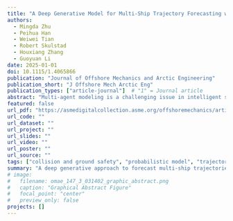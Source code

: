 ```yaml
---
title: "A Deep Generative Model for Multi-Ship Trajectory Forecasting with Interaction Modelling"
authors:
  - Mingda Zhu
  - Peihua Han
  - Weiwei Tian
  - Robert Skulstad
  - Houxiang Zhang
  - Guoyuan Li
date: 2025-01-01
doi: 10.1115/1.4065866
publication: "Journal of Offshore Mechanics and Arctic Engineering"
publication_short: "J Offshore Mech Arctic Eng"
publication_types: ["article-journal"]  # "1" = Journal article
abstract: "Multi-agent modeling is a challenging issue in intelligent systems, which is further compounded by heavy and complex traffic in maritime contexts. Trajectory forecasting can enhance operation safety. Nonetheless, effectively modeling interactions among vessels poses a significant difficulty. Toward this end, we propose a conditional variational autoencoder approach to ship trajectory prediction in a dynamic and multi-modal encounter situation. Leveraging a shared recurrent neural network architecture and attention mechanism, our method aggregates vessel trajectory data, enabling the model to learn and encapsulate meaningful encounter information across active vessels. We utilize automatic identification system data from the Oslofjord region to validate our approach. Through comprehensive experiments conducted on a four-ship encounter dataset, our proposed model demonstrates promising performance, by outperforming the benchmark models. Furthermore, we analyze the prediction model in a wide array of dimensions, showcasing its proficiency in complex ship behaviors learning, modeling ship interaction, and approximating actual trajectories."
featured: false
url_pdf: "https://asmedigitalcollection.asme.org/offshoremechanics/article-abstract/147/3/031402/1201317/A-Deep-Generative-Model-for-Multi-Ship-Trajectory?redirectedFrom=fulltext"
url_code: ""
url_dataset: ""
url_project: ""
url_slides: ""
url_video: ""
url_poster: ""
url_source: ""
tags: ["collision and ground safety", "probabilistic model", "trajectory prediction", "AIS data"]
summary: "A deep generative approach to forecast multi-ship trajectories with interaction modeling, validated on real-world AIS data."
# image:
#   filename: omae_147_3_031402_graphic_abstract.png
#   caption: "Graphical Abstract Figure"
#   focal_point: "center"
#   preview_only: false
projects: []
---
```

